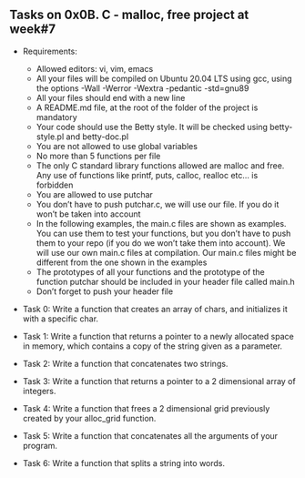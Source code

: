 ## Tasks on 0x0B. C - malloc, free project at week#7
 - Requirements:
	- Allowed editors: vi, vim, emacs
	- All your files will be compiled on Ubuntu 20.04 LTS using gcc, using the options -Wall -Werror -Wextra -pedantic -std=gnu89
	- All your files should end with a new line
	- A README.md file, at the root of the folder of the project is mandatory
	- Your code should use the Betty style. It will be checked using betty-style.pl and betty-doc.pl
	- You are not allowed to use global variables
	- No more than 5 functions per file
	- The only C standard library functions allowed are malloc and free. Any use of functions like printf, puts, calloc, realloc etc… is forbidden
	- You are allowed to use putchar
	- You don’t have to push putchar.c, we will use our file. If you do it won’t be taken into account
	- In the following examples, the main.c files are shown as examples. You can use them to test your functions, but you don’t have to push them to your repo (if you do we won’t take them into account). We will use our own main.c files at compilation. Our main.c files might be different from the one shown in the examples
	- The prototypes of all your functions and the prototype of the function putchar should be included in your header file called main.h
	- Don’t forget to push your header file

 - Task 0: Write a function that creates an array of chars, and initializes it with a specific char.
 - Task 1: Write a function that returns a pointer to a newly allocated space in memory, which contains a copy of the string given as a parameter.
 - Task 2: Write a function that concatenates two strings.
 - Task 3: Write a function that returns a pointer to a 2 dimensional array of integers.
 - Task 4: Write a function that frees a 2 dimensional grid previously created by your alloc_grid function.
 - Task 5: Write a function that concatenates all the arguments of your program.
 - Task 6: Write a function that splits a string into words.
